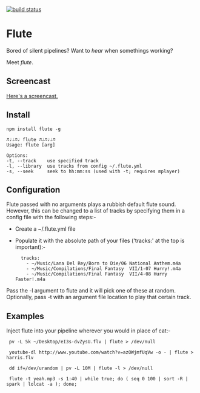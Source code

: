 [![build status](https://secure.travis-ci.org/gaving/flute.png)](http://travis-ci.org/gaving/flute)

# Flute

Bored of silent pipelines? Want to *hear* when somethings working?

Meet *flute*.

## Screencast

[Here's a screencast.](https://vimeo.com/39440084)

## Install

    npm install flute -g

    ♬♩♩♬♩ flute ♬♩♬♩♩♬
    Usage: flute [arg]

    Options:
    -t, --track    use specified track
    -l, --library  use tracks from config ~/.flute.yml
    -s, --seek     seek to hh:mm:ss (used with -t; requires mplayer)

## Configuration

Flute passed with no arguments plays a rubbish default flute sound. However,
this can be changed to a list of tracks by specifying them in a config file
with the following steps:-

- Create a ~/.flute.yml file
- Populate it with the absolute path of your files ('tracks:' at the top is important):-

        tracks:
          - ~/Music/Lana Del Rey/Born to Die/06 National Anthem.m4a
          - ~/Music/Compilations/Final Fantasy  VII/1-07 Hurry!.m4a
          - ~/Music/Compilations/Final Fantasy  VII/4-08 Hurry Faster!.m4a

Pass the -l argument to flute and it will pick one of these at random.
Optionally, pass -t with an argument file location to play that certain track.

## Examples

Inject flute into your pipeline wherever you would in place of cat:-

     pv -L 5k ~/Desktop/eI3s-dvZysU.flv | flute > /dev/null

     youtube-dl http://www.youtube.com/watch?v=azOWjmfUqVw -o - | flute > harris.flv

     dd if=/dev/urandom | pv -L 10M | flute -l > /dev/null

     flute -t yeah.mp3 -s 1:40 | while true; do ( seq 0 100 | sort -R | spark | lolcat -a ); done;
